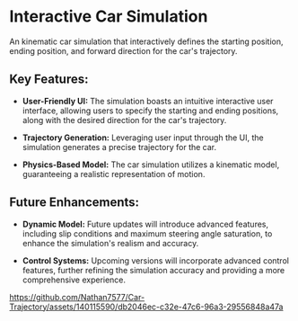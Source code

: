 # Interactive Car Simulation
An kinematic car simulation that interactively defines the starting position, ending position, and forward direction for the car's trajectory.

## Key Features:
- **User-Friendly UI:** The simulation boasts an intuitive interactive user interface, allowing users to specify the starting and ending positions, along with the desired direction for the car's trajectory.

- **Trajectory Generation:** Leveraging user input through the UI, the simulation generates a precise trajectory for the car.

- **Physics-Based Model:** The car simulation utilizes a kinematic model, guaranteeing a realistic representation of motion.

## Future Enhancements:
- **Dynamic Model:** Future updates will introduce advanced features, including slip conditions and maximum steering angle saturation, to enhance the simulation's realism and accuracy.

- **Control Systems:** Upcoming versions will incorporate advanced control features, further refining the simulation accuracy and providing a more comprehensive experience.

https://github.com/Nathan7577/Car-Trajectory/assets/140115590/db2046ec-c32e-47c6-96a3-29556848a47a
